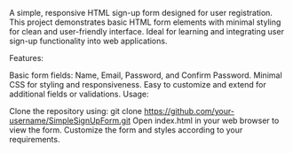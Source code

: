 
A simple, responsive HTML sign-up form designed for user registration. This project demonstrates basic HTML form elements with minimal styling for clean and user-friendly interface. Ideal for learning and integrating user sign-up functionality into web applications.

Features:

Basic form fields: Name, Email, Password, and Confirm Password.
Minimal CSS for styling and responsiveness.
Easy to customize and extend for additional fields or validations.
Usage:

Clone the repository using: git clone https://github.com/your-username/SimpleSignUpForm.git
Open index.html in your web browser to view the form.
Customize the form and styles according to your requirements.
